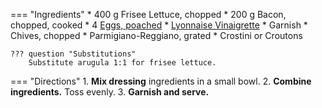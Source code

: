 === "Ingredients"
    * 400 g Frisee Lettuce, chopped
    * 200 g Bacon, chopped, cooked
    * 4 [Eggs, poached](../../../entrees/eggs/poached-eggs.md)
    * [Lyonnaise Vinaigrette](../../../sauces-seasonings/sauces/vinaigrettes/lyonnaise-vinaigrette.md)
    * Garnish
        * Chives, chopped
        * Parmigiano-Reggiano, grated
        * Crostini or Croutons

    ??? question "Substitutions"
        Substitute arugula 1:1 for frisee lettuce.

=== "Directions"
    1. **Mix dressing** ingredients in a small bowl.
    2. **Combine ingredients.** Toss evenly.
    3. **Garnish and serve.**

[^1]:
    Mitzewich, John. ["Salad Lyonnaise – A Super Salad from a City of Meat."](https://foodwishes.blogspot.com/2013/09/salad-lyonnaise-super-salad-from-city.html) *Food Wishes.* 13 September 2013.

